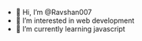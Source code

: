 - 👋 Hi, I’m @Ravshan007
- 👀 I’m interested in web development 
- 🌱 I’m currently learning javascript

<!---
Ravshan007/Ravshan007 is a ✨ special ✨ repository because its `README.md` (this file) appears on your GitHub profile.
You can click the Preview link to take a look at your changes.
--->

